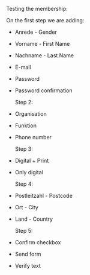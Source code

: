 Testing the membership:

On the first step we are adding:
- Anrede - Gender
- Vorname - First Name
- Nachname - Last Name
- E-mail
- Password
- Password confirmation

  Step 2:
- Organisation
- Funktion
- Phone number

  Step 3:
- Digital + Print
- Only digital

  Step 4:
- Postleitzahl - Postcode
- Ort - City
- Land - Country

  Step 5:
- Confirm checkbox
- Send form
- Verify text
